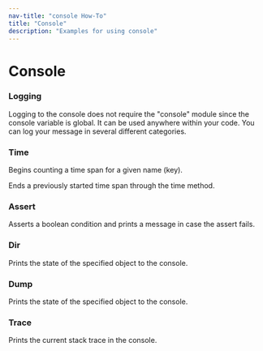 ```yaml
---
nav-title: "console How-To"
title: "Console"
description: "Examples for using console"
---
```

# Console
### Logging
Logging to the console does not require the "console" module since the console variable is global. It can be used anywhere within your code.
You can log your message in several different categories.
<snippet id='console-log'/>

### Time
Begins counting a time span for a given name (key).
<snippet id='console-time'/>

Ends a previously started time span through the time method.
<snippet id='console-timeend'/>

### Assert
Asserts a boolean condition and prints a message in case the assert fails.
<snippet id='console-assert'/>

### Dir
Prints the state of the specified object to the console.
<snippet id='console-dir'/>

### Dump
Prints the state of the specified object to the console.
<snippet id='console-dump'/>

### Trace
Prints the current stack trace in the console.
<snippet id='console-trace'/>
